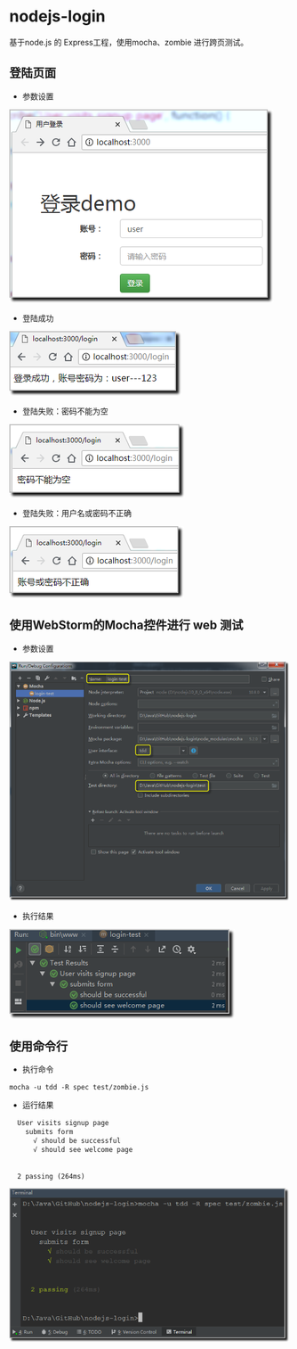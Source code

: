 # nodejs-login

基于node.js 的 Express工程，使用mocha、zombie 进行跨页测试。

## 登陆页面 ##



- 参数设置

![](https://github.com/CoderDream/nodejs-login/blob/master/snapshot/zombie_04.png)


- 登陆成功

![](https://github.com/CoderDream/nodejs-login/blob/master/snapshot/zombie_05.png)



- 登陆失败：密码不能为空

![](https://github.com/CoderDream/nodejs-login/blob/master/snapshot/zombie_06.png)



- 登陆失败：用户名或密码不正确

![](https://github.com/CoderDream/nodejs-login/blob/master/snapshot/zombie_07.png)


## 使用WebStorm的Mocha控件进行 web 测试 ##



- 参数设置

![](https://github.com/CoderDream/nodejs-login/blob/master/snapshot/zombie_01.png)



- 执行结果

![](https://github.com/CoderDream/nodejs-login/blob/master/snapshot/zombie_02.png)


## 使用命令行 ##

- 执行命令

```shell
mocha -u tdd -R spec test/zombie.js
```


- 运行结果

```shell
  User visits signup page
    submits form
      √ should be successful
      √ should see welcome page


  2 passing (264ms)
```

![](https://github.com/CoderDream/nodejs-login/blob/master/snapshot/zombie_03.png)